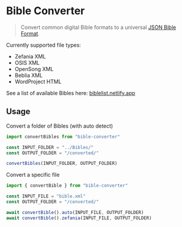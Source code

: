 # Bible Converter

> Convert common digital Bible formats to a universal [JSON Bible Format](https://github.com/vassbo/json-bible).

Currently supported file types:

-   Zefania XML
-   OSIS XML
-   OpenSong XML
-   Beblia XML
-   WordProject HTML

See a list of available Bibles here: [biblelist.netlify.app](https://biblelist.netlify.app)

## Usage

Convert a folder of Bibles (with auto detect)

```js
import convertBibles from "bible-converter"

const INPUT_FOLDER = "../Bibles/"
const OUTPUT_FOLDER = "/converted/"

convertBibles(INPUT_FOLDER, OUTPUT_FOLDER)
```

Convert a specific file

```js
import { convertBible } from "bible-converter"

const INPUT_FILE = "bible.xml"
const OUTPUT_FOLDER = "/converted/"

await convertBible().auto(INPUT_FILE, OUTPUT_FOLDER)
await convertBible().zefania(INPUT_FILE, OUTPUT_FOLDER)
```
